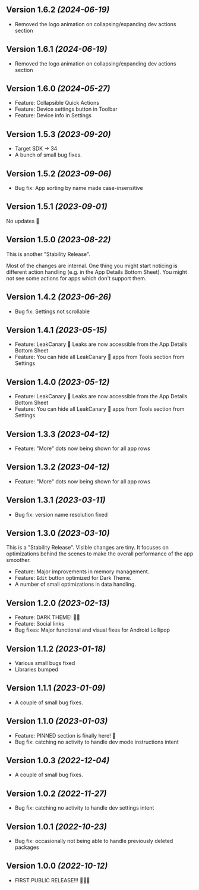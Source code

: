 Version 1.6.2 *(2024-06-19)*
-----------------------------------

* Removed the logo animation on collapsing/expanding dev actions section

Version 1.6.1 *(2024-06-19)*
-----------------------------------

* Removed the logo animation on collapsing/expanding dev actions section

Version 1.6.0 *(2024-05-27)*
-----------------------------------

* Feature: Collapsible Quick Actions
* Feature: Device settings button in Toolbar
* Feature: Device info in Settings

Version 1.5.3 *(2023-09-20)*
-----------------------------------

* Target SDK -> 34
* A bunch of small bug fixes.

Version 1.5.2 *(2023-09-06)*
-----------------------------------

* Bug fix: App sorting by name made case-insensitive

Version 1.5.1 *(2023-09-01)*
-----------------------------------

No updates 🫡

Version 1.5.0 *(2023-08-22)*
-----------------------------------

This is another "Stability Release".

Most of the changes are internal. One thing you might start noticing is different action handling (e.g. in the App Details Bottom Sheet).
You might not see some actions for apps which don't support them. 

Version 1.4.2 *(2023-06-26)*
-----------------------------------

* Bug fix: Settings not scrollable

Version 1.4.1 *(2023-05-15)*
-----------------------------------

* Feature: LeakCanary 🐤 Leaks are now accessible from the App Details Bottom Sheet
* Feature: You can hide all LeakCanary 🐤 apps from Tools section from Settings

Version 1.4.0 *(2023-05-12)*
-----------------------------------

* Feature: LeakCanary 🐤 Leaks are now accessible from the App Details Bottom Sheet
* Feature: You can hide all LeakCanary 🐤 apps from Tools section from Settings

Version 1.3.3 *(2023-04-12)*
-----------------------------------

* Feature: "More" dots now being shown for all app rows

Version 1.3.2 *(2023-04-12)*
-----------------------------------

* Feature: "More" dots now being shown for all app rows

Version 1.3.1 *(2023-03-11)*
-----------------------------------

* Bug fix: version name resolution fixed

Version 1.3.0 *(2023-03-10)*
-----------------------------------

This is a "Stability Release".
Visible changes are tiny. It focuses on optimizations behind the scenes to make the overall performance of the app smoother.

* Feature: Major improvements in memory management.
* Feature: `Edit` button optimized for Dark Theme.
* A number of small optimizations in data handling.

Version 1.2.0 *(2023-02-13)*
-----------------------------------

* Feature: DARK THEME! 🌚🌝
* Feature: Social links
* Bug fixes: Major functional and visual fixes for Android Lollipop

Version 1.1.2 *(2023-01-18)*
-----------------------------------

* Various small bugs fixed
* Libraries bumped

Version 1.1.1 *(2023-01-09)*
-----------------------------------

* A couple of small bug fixes.

Version 1.1.0 *(2023-01-03)*
-----------------------------------

* Feature: PINNED section is finally here! 🕺
* Bug fix: catching no activity to handle dev mode instructions intent

Version 1.0.3 *(2022-12-04)*
-----------------------------------

* A couple of small bug fixes.

Version 1.0.2 *(2022-11-27)*
-----------------------------------

* Bug fix: catching no activity to handle dev settings intent

Version 1.0.1 *(2022-10-23)*
-----------------------------------

* Bug fix: occasionally not being able to handle previously deleted packages

Version 1.0.0 *(2022-10-12)*
-----------------------------------

* FIRST PUBLIC RELEASE!!! 🎉🎉🎉
